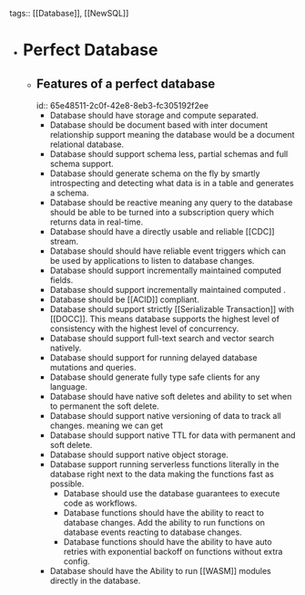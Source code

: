 tags:: [[Database]], [[NewSQL]]

- # Perfect Database
	- ## Features of a perfect database
	  id:: 65e48511-2c0f-42e8-8eb3-fc305192f2ee
		- Database should have storage and compute separated.
		- Database should be document based with inter document relationship support meaning the database would be a document relational database.
		- Database should support schema less, partial schemas and full schema support.
		- Database should generate schema on the fly by smartly introspecting and detecting what data is in a table and generates a schema.
		- Database should be reactive meaning any query to the database should be able to be turned into a subscription query which returns data in real-time.
		- Database should have a directly usable and reliable [[CDC]] stream.
		- Database should should have reliable event triggers which can be used by applications to listen to database changes.
		- Database should support incrementally maintained computed fields.
		- Database should support incrementally maintained computed .
		- Database should be [[ACID]] compliant.
		- Database should support strictly [[Serializable Transaction]] with [[DOCC]]. This means database supports the highest level of consistency with the highest level of concurrency.
		- Database should support full-text search and vector search natively.
		- Database should support for running delayed database mutations and queries.
		- Database should generate fully type safe clients for any language.
		- Database should have native soft deletes and ability to set when to permanent the soft delete.
		- Database should support native versioning of data to track all changes. meaning we can get
		- Database should support native TTL for data with permanent and soft delete.
		- Database should support native object storage.
		- Database support running serverless functions literally in the database right next to the data making the functions fast as possible.
			- Database should use the database guarantees to execute code as workflows.
			- Database functions should have the ability to react to database changes. Add the ability to run functions on database events reacting to database changes.
			- Database functions should have the ability to have auto retries with exponential backoff on functions without extra config.
		- Database should have the Ability to run [[WASM]] modules directly in the database.